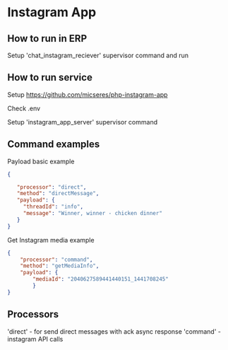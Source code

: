# Instagram App

## How to run in ERP

Setup 'chat_instagram_reciever' supervisor command and run

## How to run service

Setup https://github.com/micseres/php-instagram-app

Check .env

Setup 'instagram_app_server' supervisor command

## Command examples 

Payload basic example

```json
{

   "processor": "direct",
   "method": "directMessage",
   "payload": {
     "threadId": "info",
     "message": "Winner, winner - chicken dinner"
   }
}
```
Get Instagram media example

```json
{
    "processor": "command",
    "method": "getMediaInfo", 
    "payload": {
        "mediaId": "2040627589441440151_1441708245"
        }
}
```

## Processors

'direct' - for send direct messages with ack async response
'command' - instagram API calls
